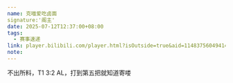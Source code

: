 ```yaml
---
name: 克喵爱吃卤面
signature:'阁主'
date: 2025-07-12T12:37:00+08:00
tags:
  - 赛事速递
link: player.bilibili.com/player.html?isOutside=true&aid=114837560494144&bvid=BV1qXu5z1EmL&cid=30988239076&p=1
note:
---
```


不出所料，T1 3:2 AL，打到第五把就知道寄喽